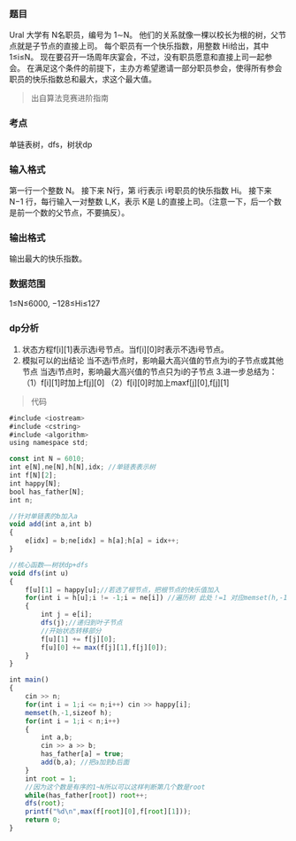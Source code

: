 ### 题目
Ural 大学有 N名职员，编号为 1∼N。
他们的关系就像一棵以校长为根的树，父节点就是子节点的直接上司。
每个职员有一个快乐指数，用整数 Hi给出，其中 1≤i≤N。
现在要召开一场周年庆宴会，不过，没有职员愿意和直接上司一起参会。
在满足这个条件的前提下，主办方希望邀请一部分职员参会，使得所有参会职员的快乐指数总和最大，求这个最大值。

> 出自算法竞赛进阶指南

### 考点
单链表树，dfs，树状dp

### 输入格式
第一行一个整数 N。
接下来 N行，第 i行表示 i号职员的快乐指数 Hi。
接下来 N−1 行，每行输入一对整数 L,K，表示 K是 L的直接上司。（注意一下，后一个数是前一个数的父节点，不要搞反）。

### 输出格式
输出最大的快乐指数。

### 数据范围
1≤N≤6000,
−128≤Hi≤127

### dp分析
1. 状态方程f[i][1]表示选i号节点。当f[i][0]时表示不选i号节点。
2. 模拟可以的出结论
当不选i节点时，影响最大高兴值的节点为i的子节点或其他节点
当选i节点时，影响最大高兴值的节点只为i的子节点
3.进一步总结为：（1）f[i][1]时加上f[j][0] （2）f[i][0]时加上maxf[j][0],f[j][1]


> 代码
```js
#include <iostream>
#include <cstring>
#include <algorithm>
using namespace std;

const int N = 6010;
int e[N],ne[N],h[N],idx; //单链表表示树
int f[N][2];
int happy[N];
bool has_father[N];
int n;

//针对单链表的b加入a
void add(int a,int b)
{
    e[idx] = b;ne[idx] = h[a];h[a] = idx++; 
}

//核心函数——树状dp+dfs
void dfs(int u)
{
    f[u][1] = happy[u];//若选了根节点，把根节点的快乐值加入
    for(int i = h[u];i != -1;i = ne[i]) //遍历树 此处！=1 对应memset(h,-1,sizeof h);
    {
        int j = e[i];
        dfs(j);//递归到叶子节点
        //开始状态转移部分
        f[u][1] += f[j][0];
        f[u][0] += max(f[j][1],f[j][0]);
    }
}

int main()
{
    cin >> n;
    for(int i = 1;i <= n;i++) cin >> happy[i];
    memset(h,-1,sizeof h);
    for(int i = 1;i < n;i++)
    {
        int a,b;
        cin >> a >> b;
        has_father[a] = true;
        add(b,a); //把a加到b后面
    }
    int root = 1;
    //因为这个数是有序的1~N所以可以这样判断第几个数是root
    while(has_father[root]) root++;
    dfs(root);
    printf("%d\n",max(f[root][0],f[root][1]));
    return 0;
}
```